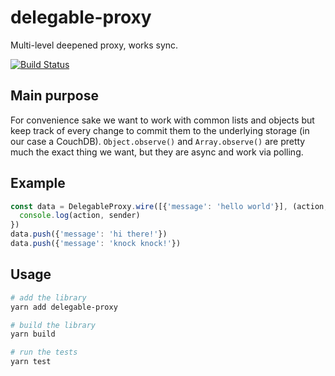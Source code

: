 # delegable-proxy

Multi-level deepened proxy, works sync.

[![Build Status](https://travis-ci.org/benjohnde/delegable-proxy.svg?branch=master)](https://travis-ci.org/benjohnde/delegable-proxy)

## Main purpose

For convenience sake we want to work with common lists and objects but keep track of every change to commit them to the underlying storage (in our case a CouchDB). `Object.observe()` and `Array.observe()` are pretty much the exact thing we want, but they are async and work via polling.

## Example

```javascript
const data = DelegableProxy.wire([{'message': 'hello world'}], (action, sender) => {
  console.log(action, sender)
})
data.push({'message': 'hi there!'})
data.push({'message': 'knock knock!'})
```

## Usage

```bash
# add the library
yarn add delegable-proxy

# build the library
yarn build

# run the tests
yarn test
```
